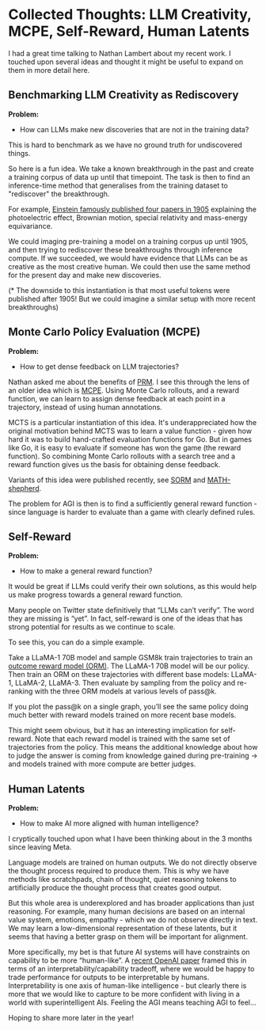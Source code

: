 # Collected Thoughts: LLM Creativity, MCPE, Self-Reward, Human Latents

I had a great time talking to Nathan Lambert about my recent work. I touched upon several ideas and thought it might be useful to expand on them in more detail here.

## Benchmarking LLM Creativity as Rediscovery

**Problem:**
- How can LLMs make new discoveries that are not in the training data?

This is hard to benchmark as we have no ground truth for undiscovered things.

So here is a fun idea. We take a known breakthrough in the past and create a training corpus of data up until that timepoint. The task is then to find an inference-time method that generalises from the training dataset to "rediscover" the breakthrough.

For example, [Einstein famously published four papers in 1905](https://en.wikipedia.org/wiki/Annus_mirabilis_papers) explaining the photoelectric effect, Brownian motion, special relativity and mass-energy equivariance. 

We could imaging pre-training a model on a training corpus up until 1905, and then trying to rediscover these breakthroughs through inference compute. If we succeeded, we would have evidence that LLMs can be as creative as the most creative human. We could then use the same method for the present day and make new discoveries.

(* The downside to this instantiation is that most useful tokens were published after 1905! But we could imagine a similar setup with more recent breakthroughs)

## Monte Carlo Policy Evaluation (MCPE)

**Problem:**
- How to get dense feedback on LLM trajectories?

Nathan asked me about the benefits of [PRM](https://arxiv.org/pdf/2211.14275). I see this through the lens of an older idea which is [MCPE](http://incompleteideas.net/book/first/ebook/node51.html). Using Monte Carlo rollouts, and a reward function, we can learn to assign dense feedback at each point in a trajectory, instead of using human annotations.

MCTS is a particular instantiation of this idea. It's underappreciated how the original motivation behind MCTS was to learn a value function - given how hard it was to build hand-crafted evaluation functions for Go. But in games like Go, it is easy to evaluate if someone has won the game (the reward function). So combining Monte Carlo rollouts with a search tree and a reward function gives us the basis for obtaining dense feedback.

Variants of this idea were published recently, see [SORM](https://arxiv.org/abs/2402.10963) and [MATH-shepherd](https://arxiv.org/abs/2312.08935).

The problem for AGI is then is to find a sufficiently general reward function - since language is harder to evaluate than a game with clearly defined rules.

## Self-Reward

**Problem:**
- How to make a general reward function?

It would be great if LLMs could verify their own solutions, as this would help us make progress towards a general reward function.

Many people on Twitter state definitively that “LLMs can’t verify”. The word they are missing is “yet”. In fact, self-reward is one of the ideas that has strong potential for results as we continue to scale.

To see this, you can do a simple example.

Take a LLaMA-1 70B model and sample GSM8k train trajectories to train an [outcome reward model (ORM)](https://arxiv.org/pdf/2211.14275). The LLaMA-1 70B model will be our policy. Then train an ORM on these trajectories with different base models: LLaMA-1, LLaMA-2, LLaMA-3. Then evaluate by sampling from the policy and re-ranking with the three ORM models at various levels of pass@k.

If you plot the pass@k on a single graph, you’ll see the same policy doing much better with reward models trained on more recent base models.

This might seem obvious, but it has an interesting implication for self-reward. Note that each reward model is trained with the same set of trajectories from the policy. This means the additional knowledge about how to judge the answer is coming from knowledge gained during pre-training -> and models trained with more compute are better judges.

## Human Latents

**Problem:**
- How to make AI more aligned with human intelligence?

I cryptically touched upon what I have been thinking about in the 3 months since leaving Meta.

Language models are trained on human outputs. We do not directly observe the thought process required to produce them. This is why we have methods like scratchpads, chain of thought, quiet reasoning tokens to artificially produce the thought process that creates good output.

But this whole area is underexplored and has broader applications than just reasoning. For example, many human decisions are based on an internal value system, emotions, empathy - which we do not observe directly in text. We may learn a low-dimensional representation of these latents, but it seems that having a better grasp on them will be important for alignment.

More specifically, my bet is that future AI systems will have constraints on capability to be more “human-like”. A [recent OpenAI paper](https://openai.com/index/prover-verifier-games-improve-legibility/) framed this in terms of an interpretability/capability tradeoff, where we would be happy to trade performance for outputs to be interpretable by humans. Interpretability is one axis of human-like intelligence - but clearly there is more that we would like to capture to be more confident with living in a world with superintelligent AIs. Feeling the AGI means teaching AGI to feel...

Hoping to share more later in the year!

